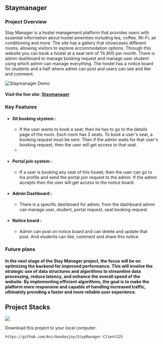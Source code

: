 ## Staymanager

### Project Overview
Stay Manager is a hostel management platform that provides users with essential information about hostel amenities including tea, coffee, Wi-Fi, air conditioning and more. The site has a gallery that showcases different rooms, allowing visitors to explore accommodation options. Through this website you can book a hostel at a seat rent of Tk 800 per month. There is admin dashboard to manage booking request and manage user student using which admin can manage everything. The hostel has a notice board for students and a half where admin can post and users can see and like and comment.

![Staymanager Demo](https://i.ibb.co/4dH5X2h/demo.png)

#### Visit the live site: [Staymanager](https://staymanager404.vercel.app)


### Key Features

- #### Sit booking stystem :
  - If the user wants to book a seat, then he has to go to the details page of the room. Each room has 3 seats. To book a user's seat, a booking request must be sent. Then if the admin waits for that user's booking request, then the user will get access to that seat.
  - 
- #### Portal join system :
  - If a user is booking any seat of this hostel, then the user can go to his profile and send the portal join request to the admin. If the admin accepts then the user will get access to the notice board.

 - #### Admin Dashboard :
   - There is a specific dashboard for admin, from the dashboard admin can manage user, student, portal request, seat booking request.

 - #### Notice board :
   - Admin can post on notice board and can delete and update that post. And students can like, comment and share this notice.
 


### Future plans
#### In the next stage of the Stay Manager project, the focus will be on optimizing the backend for improved performance. This will involve the strategic use of data structures and algorithms to streamline data processing, reduce latency, and enhance the overall speed of the website. By implementing efficient algorithms, the goal is to make the platform more responsive and capable of handling increased traffic, ultimately providing a faster and more reliable user experience.

## Project Stacks

<p align="left">
  <a href="https://skillicons.dev">
    <img src="https://skillicons.dev/icons?i=next,ts,express,mongodb,tailwindcss" />
  </a>
</p>

Download this project to your local computer:

```bash
https://github.com/Anirbandasjoy/StayManager-Client125
